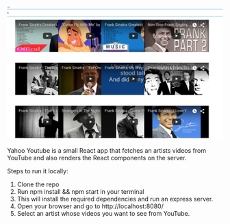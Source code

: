 ![YY](/public/yahoo-youtube.png)

Yahoo Youtube is a small React app that fetches an artists videos from YouTube and also renders the React components on the server.

Steps to run it locally:

1. Clone the repo
2. Run npm install && npm start in your terminal
3. This will install the required dependencies and run an express server.
4. Open your browser and go to http://localhost:8080/
5. Select an artist whose videos you want to see from YouTube. 
